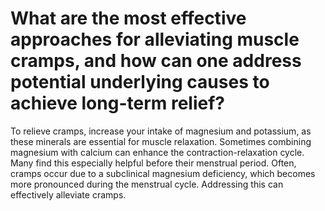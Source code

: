 # What are the most effective approaches for alleviating muscle cramps, and how can one address potential underlying causes to achieve long-term relief?

To relieve cramps, increase your intake of magnesium and potassium, as these minerals are essential for muscle relaxation. Sometimes combining magnesium with calcium can enhance the contraction-relaxation cycle. Many find this especially helpful before their menstrual period. Often, cramps occur due to a subclinical magnesium deficiency, which becomes more pronounced during the menstrual cycle. Addressing this can effectively alleviate cramps.